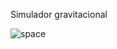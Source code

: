 Simulador gravitacional

![space](https://user-images.githubusercontent.com/88494463/167496346-06b88720-9e16-43d1-b8cf-b5f7712bed98.png)
